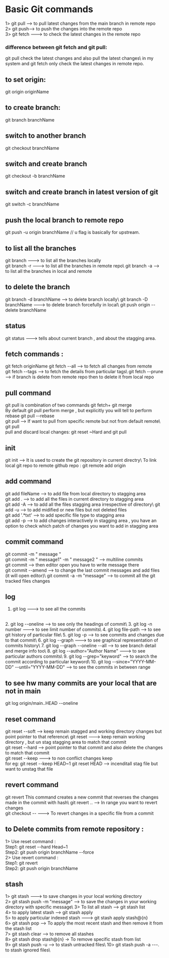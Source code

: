 # Basic Git commands 
1> git pull --> to pull latest changes from the main branch in remote repo\
2> git push--> to push the changes into the remote repo\
3> git fetch ---> to check the latest changes in the remote repo

### difference between git fetch and git pull: 
git pull check the latest changes and also pull the latest changes\ in my system and git fetch only check the latest changes in remote repo.

## to set origin: 
git origin originName 

## to create branch:
git branch branchName

## switch to another branch 
git checkout branchName 

## switch and create branch 
git checkout -b branchName 

## switch and create branch in latest version of git 
git switch -c branchName 

## push the local branch to remote repo 
git push -u origin branchName // u flag is basically for upstream. 

## to list all the branches 
git branch ---> to list all the branches locally\
git branch -r ---> to list all the branches in remote repo\ 
git branch -a --> to list all the branches in local and remote 

## to delete the branch
git branch -d branchName --> to delete branch locally\ 
git branch -D branchName ---> to delete branch forcefully in local\ 
git push origin --delete branchName

## status 
git status ---> tells about current branch , and about the stagging area. 

## fetch commands :
git fetch originName 
git fetch --all --> to fetch all changes from remote\
git fetch --tags --> to fetch the details from particular tags\ 
git fetch --prune --> if branch is delete from remote repo then to delete it from local repo 

## pull command 
git pull is combination of two commands git fetch+ git merge\
By default git pull perform merge , but explicitly you will tell to perform rebase git pull --rebase 
<br  />
git pull <remote-name> --> If want to pull from specific remote but not from default remote\ 
git pull <remote-name> <branch-name>
<br  />
pull and discard local changes: git reset ~Hard and git pull <remote-name> <branch-name> 


## init 
git init --> It is used to create the git repository in current directry\ 
To link local git repo to remote github repo : 
git remote add origin <remote-repo-url> 

## add command 
git add fileName --> to add file from local directory to stagging area\
git add . --> to add all the files in current directory to stagging area\
git add -A --> to add all the files  stagging area irrespective of directory\ 
git add -u --> to add midified or new files but not deleted files\
git add '.*txt' --> to add specific file type to stagging area\
git add -p --> to add changes interactively in stagging area , you have an option to check which patch of changes you want to add in stagging area

## commit command 
git commit -m " message " 
<br  />
git commit -m " message1" -m  " message2 " --> multiline commits\
git commit --> then editor open you have to write message there\
git commit --amend --> to change the last commit messages and add files (it will open editor)\ 
git commit -a -m "message" --> to commit all the git tracked files changes

## log 
1. git log ---> to see all the commits
<br />
2. git log --oneline --> to see only the headings of commit\ 
3. git log -n number ---> to see limit  number of commits\
4. git log file-path --> to see git history of particular file\ 
5. git log -p --> to see commits and changes due to that commit\ 
6. git log --graph ---> to see graphical representation of commits history\ 
7. git log --graph --oneline --all  --> to see branch detail and merge info too\
8. git log --author="Author Name"  ---> to see particular authors commits\
9. git log --grep="keyword"  --> to search the commit according to particular keyword\ 
10. git log --since="YYYY-MM-DD" --until="YYYY-MM-DD"   --> to see the commits in between range 


## to see hw many commits are your local that are not in main 
git log origin/main..HEAD --oneline

## reset command 
git reset --soft <commit> --> keep remain stagged and working directory changes but point pointer to that reference\ 
git reset <commit> ---> keep remain working directory , but un stag stagging area to match that commit\
git reset --hard <commmit> --> point pointer to that commit and also delete the changes to match that commit\
git reset --keep <commit>   ---> to non conflict changes keep\
for eg: git reset --keep HEAD~1
git reset HEAD <file> --> incenditall stag file but want to unstag that file

## revert command 
git revert <commit> This command creates a new commit that reverses the changes made in the commit with hash\ 
git revert <oldest-commit>..<newest-commit>  --> In range you want to revert changes\
git checkout <commit> -- <file>  ---> To revert changes in a specific file from a commit

## to Delete commits from remote repository : 
1> Use reset command : 
<br  />
Step1: git reset --hard Head~1
<br  />
Step2: git push origin branchName --force 
<br  />
2> Use revert command : 
<br  />
Step1: git revert <commit-hash>
<br  />
Step2: git push origin branchName

## stash 
1> git stash ---> to save changes in your local working directory\
2> git stash push -m "message" --> to save the changes in your working directory with specific message\ 
3> To list all stash --> git stash list\
4> to apply latest stash --> git stash apply\
5> to apply particular indexed stash ---> git stash apply stash@{n}
<br  />
6> git stash pop  --> To apply the most recent stash and then remove it from the stash list\
7> git stash clear --> to remove all stashes\
8> git stash drop stash@{n}  -> To remove specific stash from list\
9> git stash push -u --> to stash untracked files\ 
10> git stash push -a ---. to stash ignored files\


